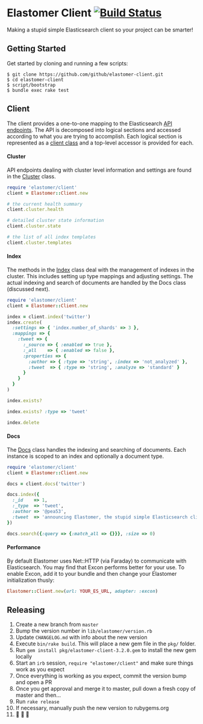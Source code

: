# Elastomer Client [![Build Status](https://travis-ci.org/github/elastomer-client.svg?branch=master)](https://travis-ci.org/github/elastomer-client)

Making a stupid simple Elasticsearch client so your project can be smarter!

## Getting Started

Get started by cloning and running a few scripts:

```
$ git clone https://github.com/github/elastomer-client.git
$ cd elastomer-client
$ script/bootstrap
$ bundle exec rake test
```

## Client

The client provides a one-to-one mapping to the Elasticsearch [API
endpoints](https://www.elastic.co/guide/en/elasticsearch/reference/current/index.html).
The API is decomposed into logical sections and accessed according to what you
are trying to accomplish. Each logical section is represented as a [client
class](lib/elastomer/client) and a top-level accessor is provided for each.

#### Cluster

API endpoints dealing with cluster level information and settings are found in
the [Cluster](lib/elastomer/client/cluster.rb) class.

```ruby
require 'elastomer/client'
client = Elastomer::Client.new

# the current health summary
client.cluster.health

# detailed cluster state information
client.cluster.state

# the list of all index templates
client.cluster.templates
```

#### Index

The methods in the [Index](lib/elastomer/client/index.rb) class deal with the
management of indexes in the cluster. This includes setting up type mappings
and adjusting settings. The actual indexing and search of documents are
handled by the Docs class (discussed next).

```ruby
require 'elastomer/client'
client = Elastomer::Client.new

index = client.index('twitter')
index.create(
  :settings => { 'index.number_of_shards' => 3 },
  :mappings => {
    :tweet => {
      :_source => { :enabled => true },
      :_all    => { :enabled => false },
      :properties => {
        :author => { :type => 'string', :index => 'not_analyzed' },
        :tweet  => { :type => 'string', :analyze => 'standard' }
      }
    }
  }
)

index.exists?

index.exists? :type => 'tweet'

index.delete
```

#### Docs

The [Docs](lib/elastomer/client/docs.rb) class handles the indexing and
searching of documents. Each instance is scoped to an index and optionally a
document type.

```ruby
require 'elastomer/client'
client = Elastomer::Client.new

docs = client.docs('twitter')

docs.index({
  :_id    => 1,
  :_type  => 'tweet',
  :author => '@pea53',
  :tweet  => 'announcing Elastomer, the stupid simple Elasticsearch client'
})

docs.search({:query => {:match_all => {}}}, :size => 0)
```

#### Performance

By default Elastomer uses Net::HTTP (via Faraday) to communicate with
Elasticsearch. You may find that Excon performs better for your use. To enable
Excon, add it to your bundle and then change your Elastomer initialization
thusly:

```ruby
Elastomer::Client.new(url: YOUR_ES_URL, adapter: :excon)
```

## Releasing

1. Create a new branch from `master`
2. Bump the version number in `lib/elastomer/version.rb`
3. Update `CHANGELOG.md` with info about the new version
4. Execute `bin/rake build`. This will place a new gem file in the `pkg/` folder.
5. Run `gem install pkg/elastomer-client-3.2.0.gem` to install the new gem locally
6. Start an `irb` session, `require "elastomer/client"` and make sure things work as you expect
7. Once everything is working as you expect, commit the version bump and open a PR
8. Once you get approval and merge it to master, pull down a fresh copy of master and then...
9. Run `rake release`
10. If necessary, manually push the new version to rubygems.org
11. 🕺 💃 🎉
